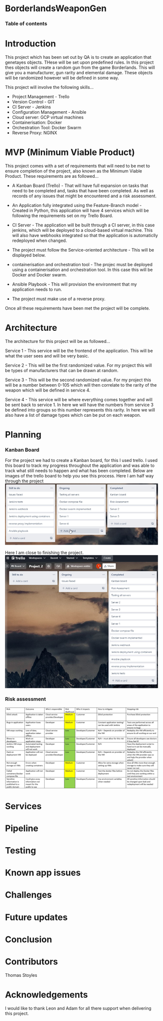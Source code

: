 # BorderlandsWeaponGen

### Table of contents

# Introduction 
This project which has been set out by QA is to create an application that genetayes objects. THese will be set upon predefined rules. In this project thes objects will create a random gun from the game Borderlands. This will give you a manufacturer, gun rarity and elemental damage. These objects will be randomized however will be defined in some way.  

This project will involve the following skills...

* Project Management - Trello
* Version Control - GIT
* CI Server - Jenkins
* Configuration Management - Ansible
* Cloud server: GCP virtual machines
* Containerisation: Docker
* Orchestration Tool: Docker Swarm
* Reverse Proxy: NGINX


# MVP (Minimum Viable Product) 

This project comes with a set of requirements that will need to be met to ensure completion of the project, also known as the Minimum Viable Product. 
These requirements are as followed...

* A Kanban Board (Trello) - That will have full expansion on tasks that need to be completed and, tasks that have been completed. As well as records of any issues that might be encountered and a risk assessment.

* An Application fully integrated using the Feature-Branch model - Created in Python, this application will have 4 services which will be following the requirements set on my Trello Board.

* CI Server - The application will be built through a CI server, in this case jenkins, which will be deployed to a cloud-based virtual machine. This will also have webhooks integrated so that the application is automaticlly redeployed when changed.

* The project must follow the Service-oriented architecture - This will be displayed below.

* containerisation and orchestration tool - The projec must be deployed using a containerisation and orchestration tool. In this case this will be Docker and Docker swarm.

* Ansible Playbook - This will provision the environment that my application needs to run.

* The project must make use of a reverse proxy.

Once all these requirements have been met the project will be complete.

# Architecture
The architecture for this project will be as followed...

Service 1 - This service will be the frontend of the application. This will be what the user sees and will be very basic.

Service 2 - This will be the first randomized value. For my project this will be types of manufacturers that can be drawn at random. 

Service 3 - This will be the second randomized value. For my project this will be a number between 0-105 which will then correlate to the rarity of the weapon which will be defined in service 4.

Service 4 - This service will be where everything comes together and will be sent back to service 1. In here we will have the numbers from service 3 be defined into groups so this number represents this rarity. In here we will also have a list of damage types which can be put on each weapon. 

# Planning 

### Kanban Board
For the project we had to create a Kanban board, for this I used trello. I used this board to track my progress throughout the application and was able to track what still needs to happen and what has been completed. Below are images of the trello board to help you see this process.
Here I am half way through the project
![alt text](https://github.com/ThomasStoyles/BorderlandsWeaponGen/blob/main/Photos%20and%20Screenshots/Trello1.jpg)

Here I am close to finishing the project.
![alt text](https://github.com/ThomasStoyles/BorderlandsWeaponGen/blob/main/Photos%20and%20Screenshots/Trello2.jpg)

### Risk assessment


![alt text](https://github.com/ThomasStoyles/BorderlandsWeaponGen/blob/main/Photos%20and%20Screenshots/Risk.jpg)

# Services

# Pipeline

# Testing

# Known app issues

# Challenges

# Future updates

# Conclusion

# Contributors
Thomas Stoyles

# Acknowledgements 
I would like to thank Leon and Adam for all there support when delivering this project.
